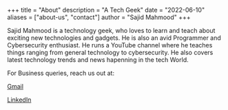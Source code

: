 +++
title = "About"
description = "A Tech Geek"
date = "2022-06-10"
aliases = ["about-us", "contact"]
author = "Sajid Mahmood"
+++

Sajid Mahmood is a technology geek, who loves to learn and teach about exciting new technologies and gadgets. He is also an avid Programmer and Cybersecurity enthusiast. He runs a YouTube channel where he teaches things ranging from general technology to cybersecurity. He also covers latest technology trends and news hapenning in the tech World.

For Business queries, reach us out at:

[Gmail](mailto:sajidmahmood.dev@gmail.com) 

[LinkedIn](https://www.linkedin.com/in/smdotdev)
